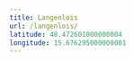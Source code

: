 ```yaml
---
title: Langenlois
url: /langenlois/
latitude: 48.472601000000004
longitude: 15.676295000000001
---
```

